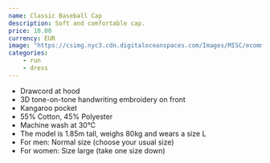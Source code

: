 ```yaml
---
name: Classic Baseball Cap
description: Soft and comfortable cap.
price: 10.00
currency: EUR
image: "https://csimg.nyc3.cdn.digitaloceanspaces.com/Images/MISC/ecomm-beanie.png"
categories:
    - run
    - dress
---
```

- Drawcord at hood
- 3D tone-on-tone handwriting embroidery on front
- Kangaroo pocket
- 55% Cotton, 45% Polyester
- Machine wash at 30°C
- The model is 1.85m tall, weighs 80kg and wears a size L
- For men: Normal size (choose your usual size)
- For women: Size large (take one size down)